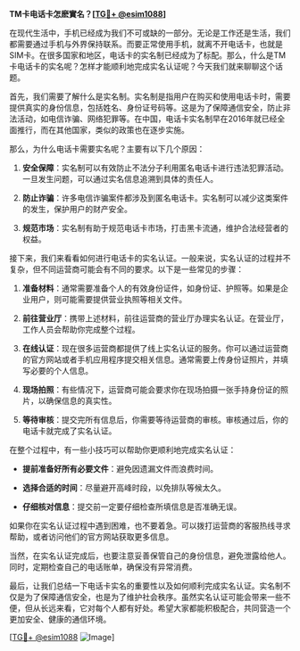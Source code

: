 **TM卡电话卡怎麽實名？[[TG💪+ @esim1088](https://t.me/s/esim1088)]**

在现代生活中，手机已经成为我们不可或缺的一部分。无论是工作还是生活，我们都需要通过手机与外界保持联系。而要正常使用手机，就离不开电话卡，也就是SIM卡。在很多国家和地区，电话卡的实名制已经成为了标配。那么，什么是TM卡电话卡的实名呢？怎样才能顺利地完成实名认证呢？今天我们就来聊聊这个话题。

首先，我们需要了解什么是实名制。实名制是指用户在购买和使用电话卡时，需要提供真实的身份信息，包括姓名、身份证号码等。这是为了保障通信安全，防止非法活动，如电信诈骗、网络犯罪等。在中国，电话卡实名制早在2016年就已经全面推行，而在其他国家，类似的政策也在逐步实施。

那么，为什么电话卡需要实名呢？主要有以下几个原因：

1. **安全保障**：实名制可以有效防止不法分子利用匿名电话卡进行违法犯罪活动。一旦发生问题，可以通过实名信息追溯到具体的责任人。
   
2. **防止诈骗**：许多电信诈骗案件都涉及到匿名电话卡。实名制可以减少这类案件的发生，保护用户的财产安全。
   
3. **规范市场**：实名制有助于规范电话卡市场，打击黑卡流通，维护合法经营者的权益。

接下来，我们来看看如何进行电话卡的实名认证。一般来说，实名认证的过程并不复杂，但不同运营商可能会有不同的要求。以下是一些常见的步骤：

1. **准备材料**：通常需要准备个人的有效身份证件，如身份证、护照等。如果是企业用户，则可能需要提供营业执照等相关文件。

2. **前往营业厅**：携带上述材料，前往运营商的营业厅办理实名认证。在营业厅，工作人员会帮助你完成整个过程。

3. **在线认证**：现在很多运营商都提供了线上实名认证的服务。你可以通过运营商的官方网站或者手机应用程序提交相关信息。通常需要上传身份证照片，并填写必要的个人信息。

4. **现场拍照**：有些情况下，运营商可能会要求你在现场拍摄一张手持身份证的照片，以确保信息的真实性。

5. **等待审核**：提交完所有信息后，你需要等待运营商的审核。审核通过后，你的电话卡就完成了实名认证。

在整个过程中，有一些小技巧可以帮助你更顺利地完成实名认证：

- **提前准备好所有必要文件**：避免因遗漏文件而浪费时间。
  
- **选择合适的时间**：尽量避开高峰时段，以免排队等候太久。
  
- **仔细核对信息**：提交前一定要仔细检查所填信息是否准确无误。

如果你在实名认证过程中遇到困难，也不要着急。可以拨打运营商的客服热线寻求帮助，或者访问他们的官方网站获取更多信息。

当然，在实名认证完成后，也要注意妥善保管自己的身份信息，避免泄露给他人。同时，定期检查自己的电话账单，确保没有异常消费。

最后，让我们总结一下电话卡实名的重要性以及如何顺利完成实名认证。实名制不仅是为了保障通信安全，也是为了维护社会秩序。虽然实名认证可能会带来一些不便，但从长远来看，它对每个人都有好处。希望大家都能积极配合，共同营造一个更加安全、健康的通信环境。

[[TG💪+ @esim1088](https://t.me/s/esim1088) ![Image](https://i.postimg.cc/4NQfJmqS/Snipaste-2025-05-13-00-14-12.png)]